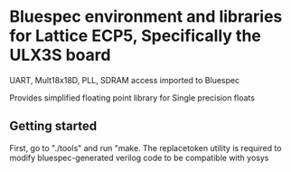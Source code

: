 # Bluespec environment and libraries for Lattice ECP5, Specifically the ULX3S board

UART, Mult18x18D, PLL, SDRAM access imported to Bluespec

Provides simplified floating point library for Single precision floats

## Getting started

First, go to "./tools" and run "make.
The replacetoken utility is required to modify bluespec-generated verilog code to be compatible with yosys
